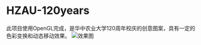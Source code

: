 # HZAU-120years
此项目使用OpenGL完成，是华中农业大学120周年校庆的创意图案，具有一定的色彩变换和动态移动效果。
![效果图](https://www.wangliguang.cn/wp-content/uploads/2019/01/捕获1-1.png)
